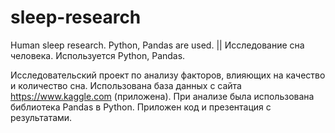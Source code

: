 # sleep-research
Human sleep research. Python, Pandas are used. || Исследование сна человека. Используется Python, Pandas.

Исследовательский проект по анализу факторов, влияющих на качество и количество сна. Использована база данных с сайта https://www.kaggle.com (приложена). 
При анализе была использована библиотека Pandas в Python. Приложен код и презентация с результатами.
